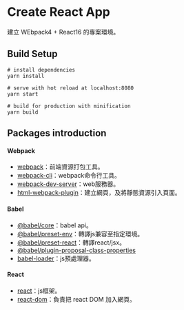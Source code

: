 # Create React App
建立 WEbpack4 + React16 的專案環境。

## Build Setup
```
# install dependencies
yarn install

# serve with hot reload at localhost:8080
yarn start

# build for production with minification
yarn build
```

## Packages introduction

#### Webpack
* [webpack](https://www.npmjs.com/package/webpack)：前端資源打包工具。
* [webpack-cli](https://www.npmjs.com/package/webpack-cli)：webpack命令行工具。
* [webpack-dev-server](https://www.npmjs.com/package/webpack-dev-server)：web服務器。
* [html-webpack-plugin](https://www.npmjs.com/package/html-webpack-plugin)：建立網頁，及將靜態資源引入頁面。

#### Babel 
* [@babel/core](https://www.npmjs.com/package/@babel/core)：babel api。
* [@babel/preset-env](https://www.npmjs.com/package/@babel/preset-env)：轉譯js兼容至指定環境。
* [@babel/preset-react](https://www.npmjs.com/package/@babel/preset-react)：轉譯react/jsx。
* [@babel/plugin-proposal-class-properties](https://www.npmjs.com/package/@babel/plugin-proposal-class-properties)
* [babel-loader](https://www.npmjs.com/package/babel-loader)：js預處理器。

#### React
* [react](https://www.npmjs.com/package/react)：js框架。
* [react-dom](https://www.npmjs.com/package/react-dom)：負責把 react DOM 加入網頁。